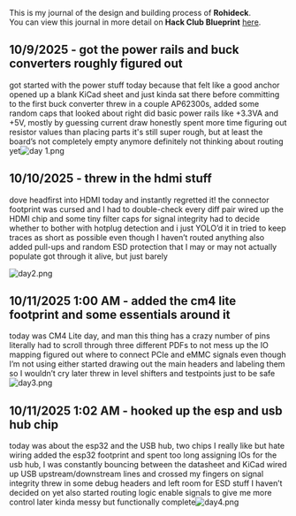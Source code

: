 <!--
  ===================    !!READ THIS NOTICE!!   ====================
  DO NOT edit this file manually. Your changes WILL BE OVERWRITTEN!
  This journal is auto generated and updated by Hack Club Blueprint.
  To edit this file, please edit your journal entries on Blueprint.
  ==================================================================
-->

This is my journal of the design and building process of **Rohideck**.  
You can view this journal in more detail on **Hack Club Blueprint** [here](https://blueprint.hackclub.com/projects/348).


## 10/9/2025 - got the power rails and buck converters roughly figured out  

got started with the power stuff today because that felt like a good anchor
opened up a blank KiCad sheet and just kinda sat there before committing to the first buck converter
threw in a couple AP62300s, added some random caps that looked about right
did basic power rails like +3.3VA and +5V, mostly by guessing current draw
honestly spent more time figuring out resistor values than placing parts
it's still super rough, but at least the board’s not completely empty anymore
definitely not thinking about routing yet![day 1.png](https://blueprint.hackclub.com/user-attachments/blobs/proxy/eyJfcmFpbHMiOnsiZGF0YSI6MTIzMCwicHVyIjoiYmxvYl9pZCJ9fQ==--4c5f583684176dfbddac1a05d51663791643253a/day%201.png)
  

## 10/10/2025 - threw in the hdmi stuff  

dove headfirst into HDMI today and instantly regretted it!
the connector footprint was cursed and I had to double-check every diff pair
wired up the HDMI chip and some tiny filter caps for signal integrity
had to decide whether to bother with hotplug detection and i just YOLO’d it in
tried to keep traces as short as possible even though I haven’t routed anything
also added pull-ups and random ESD protection that I may or may not actually populate
got through it alive, but just barely

![day2.png](https://blueprint.hackclub.com/user-attachments/blobs/proxy/eyJfcmFpbHMiOnsiZGF0YSI6MTM1MSwicHVyIjoiYmxvYl9pZCJ9fQ==--49d7d89f84e8693ed5babf6b7e2cd3abce66a3f0/day2.png)
  

## 10/11/2025 1:00 AM - added the cm4 lite footprint and some essentials around it  

today was CM4 Lite day, and man this thing has a crazy number of pins
literally had to scroll through three different PDFs to not mess up the IO mapping
figured out where to connect PCIe and eMMC signals even though I’m not using either
started drawing out the main headers and labeling them so I wouldn’t cry later
threw in level shifters and testpoints just to be safe![day3.png](https://blueprint.hackclub.com/user-attachments/blobs/proxy/eyJfcmFpbHMiOnsiZGF0YSI6MTQ4NSwicHVyIjoiYmxvYl9pZCJ9fQ==--efd85f72346e42830c84962ea838c18fade0c178/day3.png)
  

## 10/11/2025 1:02 AM - hooked up the esp and usb hub chip  

today was about the esp32 and the USB hub, two chips I really like but hate wiring
added the esp32 footprint and spent too long assigning IOs
for the usb hub, I was constantly bouncing between the datasheet and KiCad
wired up USB upstream/downstream lines and crossed my fingers on signal integrity
threw in some debug headers and left room for ESD stuff I haven’t decided on yet
also started routing logic enable signals to give me more control later
kinda messy but functionally complete![day4.png](https://blueprint.hackclub.com/user-attachments/blobs/proxy/eyJfcmFpbHMiOnsiZGF0YSI6MTQ4NiwicHVyIjoiYmxvYl9pZCJ9fQ==--fd94e24be29d5c38b869675385ff19243a17c339/day4.png)
  


